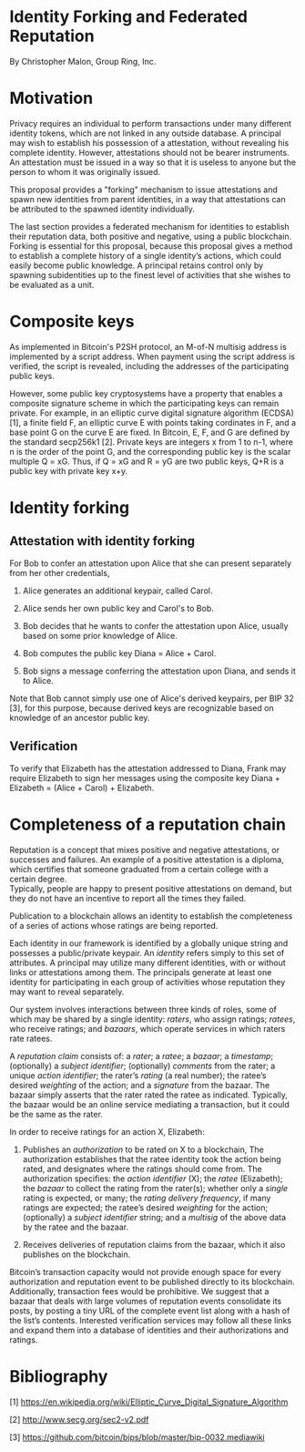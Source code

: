 # Identity Forking and Federated Reputation

By Christopher Malon, Group Ring, Inc.


Motivation
==========

Privacy requires an individual to perform transactions under many
different identity tokens, which are not linked in any outside database.
A principal may wish to establish his possession of a attestation,
without revealing his complete identity. However, attestations should
not be bearer instruments. An attestation must be issued in a way so
that it is useless to anyone but the person to whom it was originally
issued.

This proposal provides a "forking" mechanism to issue attestations and spawn new
identities from parent identities, in a way that attestations can be
attributed to the spawned identity individually.

The last section provides a federated mechanism for identities to
establish their reputation data, both positive and negative, using a
public blockchain. Forking is essential for this proposal, because this
proposal gives a method to establish a complete history of a single
identity’s actions, which could easily become public knowledge. A
principal retains control only by spawning subidentities up to the
finest level of activities that she wishes to be evaluated as a unit.

Composite keys
==============

As implemented in Bitcoin&apos;s P2SH protocol, an M-of-N multisig address
is implemented by a script address.  When payment using the script address
is verified, the script is revealed, including the addresses of the
participating public keys.

However, some public key cryptosystems have a property that enables a
composite signature scheme in which the participating keys can remain private.
For example, in an elliptic curve digital signature algorithm (ECDSA) [1],
a finite field F, an elliptic curve E with points taking cordinates in F,
and a base point G on the curve E are fixed.  In Bitcoin, E, F, and G
are defined by the standard secp256k1 [2].
Private keys are integers x from 1 to n-1, where n is the order of the point G,
and the corresponding public key is the scalar multiple Q = xG.
Thus, if Q = xG and R = yG are two public keys, Q+R is a public key
with private key x+y.

Identity forking
================

Attestation with identity forking
---------------------------------

For Bob to confer an attestation upon Alice that she can present separately from her other credentials,

1. Alice generates an additional keypair, called Carol.

2. Alice sends her own public key and Carol&apos;s to Bob.

3. Bob decides that he wants to confer the attestation upon Alice, usually based on some prior knowledge of Alice.

4. Bob computes the public key Diana = Alice + Carol.

5. Bob signs a message conferring the attestation upon Diana, and sends it to Alice.

Note that Bob cannot simply use one of Alice&apos;s derived keypairs, per BIP 32 [3], for this purpose, because derived keys are recognizable based on knowledge of an ancestor public key.

Verification
------------

To verify that Elizabeth has the attestation addressed to Diana, Frank
may require Elizabeth to sign her messages using the composite key
Diana + Elizabeth = (Alice + Carol) + Elizabeth.

Completeness of a reputation chain
==================================

Reputation is a concept that mixes positive and negative attestations,
or successes and failures. 
An example of a positive attestation is a diploma, which certifies that someone
graduated from a certain college with a certain degree.  
Typically, people are happy to present positive attestations on demand,
but they do not have an incentive to report all the
times they failed.

Publication to a blockchain allows an identity to establish the
completeness of a series of actions whose ratings are being reported.

Each identity in our framework is identified by a globally unique string
and possesses a public/private keypair. An <span>*identity*</span>
refers simply to this set of attributes. A principal may utilize many
different identities, with or without links or attestations among them.
The principals generate at least one identity for participating in each
group of activities whose reputation they may want to reveal separately.

Our system involves interactions between three kinds of roles, some of
which may be shared by a single identity: <span>*raters*</span>, who
assign ratings; <span>*ratees*</span>, who receive ratings; and
<span>*bazaars*</span>, which operate services in which raters rate
ratees. 

A <span>*reputation claim*</span> consists of: a <span>*rater*</span>; a
<span>*ratee*</span>; a <span>*bazaar*</span>; a
<span>*timestamp*</span>; (optionally) a <span>*subject identifier*;
(optionally) <span>*comments* from the rater</span>; a unique <span>*action
identifier*</span>; the rater’s <span>*rating*</span> (a real number);
the ratee’s desired <span>*weighting*</span> of the action; and a
<span>*signature*</span> from the bazaar. The bazaar simply asserts that
the rater rated the ratee as indicated. Typically, the bazaar would be
an online service mediating a transaction, but it could be the same as
the rater.

In order to receive ratings for an action X, Elizabeth:

1.  Publishes an <span>*authorization*</span> to be rated on X to a
    blockchain, The authorization establishes that the ratee identity
    took the action being rated, and designates where the ratings should
    come from. The authorization specifies: the <span>*action
    identifier*</span> (X); the <span>*ratee*</span> (Elizabeth); the
    <span>*bazaar*</span> to collect the rating from the rater(s);
    whether only a <span>*single*</span> rating is expected, or many;
    the <span>*rating delivery frequency*</span>, if many ratings are
    expected; the ratee’s desired <span>*weighting*</span> for the
    action; (optionally) a <span>*subject identifier*</span> string; and
    a <span>*multisig*</span> of the above data by the ratee and the
    bazaar.

2.  Receives deliveries of reputation claims from the bazaar, which it
    also publishes on the blockchain.

Bitcoin’s transaction capacity would not provide enough space for every
authorization and reputation event to be published directly to its
blockchain. Additionally, transaction fees would be prohibitive. We
suggest that a bazaar that deals with large volumes of reputation events
consolidate its posts, by posting a tiny URL of the complete event list
along with a hash of the list’s contents. Interested verification
services may follow all these links and expand them into a database of
identities and their authorizations and ratings.

Bibliography
============
[1] https://en.wikipedia.org/wiki/Elliptic_Curve_Digital_Signature_Algorithm

[2] http://www.secg.org/sec2-v2.pdf

[3] https://github.com/bitcoin/bips/blob/master/bip-0032.mediawiki

